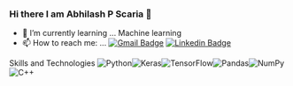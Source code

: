 ### Hi there I am Abhilash P Scaria 👋

- 🌱 I’m currently learning ... Machine learning
- 📫 How to reach me: ... [![Gmail Badge](https://img.shields.io/badge/-abhilashscaria@gmail.com-red?style=flat-pill&logo=Gmail&logoColor=white&link=mailto:abhilashscaria@gmail.com)](mailto:abhilashscaria@gmail.com)
[![Linkedin Badge](https://img.shields.io/badge/-Abhilash-blue?style=flat-pill&logo=Linkedin&logoColor=white&link=https://www.linkedin.com/in/abhilash-scaria-04359531/)](https://www.linkedin.com/in/abhilash-scaria-04359531/)
 
 
 Skills and Technologies
 <img alt="Python" src="https://img.shields.io/badge/-Python-3776AB?style=flat-pill&logo=Python&logoColor=white" /><img alt="Keras" src="https://img.shields.io/badge/Keras-%23D00000.svg?style=for-the-badge&logo=Keras&logoColor=white"/><img alt="TensorFlow" src="https://img.shields.io/badge/TensorFlow-%23FF6F00.svg?style=for-the-badge&logo=TensorFlow&logoColor=white" /><img alt="Pandas" src="https://img.shields.io/badge/pandas-%23150458.svg?style=for-the-badge&logo=pandas&logoColor=white" /><img alt="NumPy" src="https://img.shields.io/badge/numpy-%23013243.svg?style=for-the-badge&logo=numpy&logoColor=white" /><img alt="C++" src="https://img.shields.io/badge/++-darkblue?style=flat-pill&logo=C&logoColor=white" />
